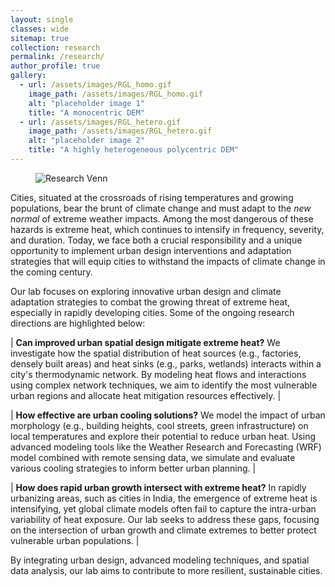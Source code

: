 ```yaml
---
layout: single
classes: wide
sitemap: true
collection: research
permalink: /research/
author_profile: true
gallery:
  - url: /assets/images/RGL_homo.gif
    image_path: /assets/images/RGL_homo.gif
    alt: "placeholder image 1"
    title: "A monocentric DEM"
  - url: /assets/images/RGL_hetero.gif
    image_path: /assets/images/RGL_hetero.gif
    alt: "placeholder image 2"
    title: "A highly heterogeneous polycentric DEM"
---
```



<figure style="width: 370px" class="align-right">
  <img src="/assets/images/Research-Venn.png" alt="Research Venn">
</figure>

Cities, situated at the crossroads of rising temperatures and growing populations, bear the brunt of climate change and must adapt to the *new normal* of extreme weather impacts. Among the most dangerous of these hazards is extreme heat, which continues to intensify in frequency, severity, and duration. Today, we face both a crucial responsibility and a unique opportunity to implement urban design interventions and adaptation strategies that will equip cities to withstand the impacts of climate change in the coming century.

Our lab focuses on exploring innovative urban design and climate adaptation strategies to combat the growing threat of extreme heat, especially in rapidly developing cities. Some of the ongoing research directions are highlighted below: 

| **Can improved urban spatial design mitigate extreme heat?** We investigate how the spatial distribution of heat sources (e.g., factories, densely built areas) and heat sinks (e.g., parks, wetlands) interacts within a city's thermodynamic network. By modeling heat flows and interactions using complex network techniques, we aim to identify the most vulnerable urban regions and allocate heat mitigation resources effectively. |

| **How effective are urban cooling solutions?** We model the impact of urban morphology (e.g., building heights, cool streets, green infrastructure) on local temperatures and explore their potential to reduce urban heat. Using advanced modeling tools like the Weather Research and Forecasting (WRF) model combined with remote sensing data, we simulate and evaluate various cooling strategies to inform better urban planning. |

| **How does rapid urban growth intersect with extreme heat?** In rapidly urbanizing areas, such as cities in India, the emergence of extreme heat is intensifying, yet global climate models often fail to capture the intra-urban variability of heat exposure. Our lab seeks to address these gaps, focusing on the intersection of urban growth and climate extremes to better protect vulnerable urban populations. |

By integrating urban design, advanced modeling techniques, and spatial data analysis, our lab aims to contribute to more resilient, sustainable cities.





<!--
## Doctoral Research Themes

| **Urban Heat Islands as an archipelago of Fractal intra-urban heat islets** <br> <br> Surface Urban Heat Islands (SUHI) are traditionally quantified by a bulk metric of SUHI Intensity. However, cities are highly spatially heterogeneous and temperatures within vary widely. Inspired by the [fractal nature of cities](http://www.complexcity.info/), we show for the first time, that for diverse cities across the world, SUHIs are fractal in nature. We analyze the SUHI as a collection of *intra-urban heat islets* and leverage the self-similarity to develop comprehensive metrics to quantify intra-urban thermal complexity. <br> <br> Read more: [[Phys. Rev. E.](https://journals.aps.org/pre/abstract/10.1103/PhysRevE.100.032142)] [[SPIE Remote Sensing](https://doi.org/10.1117/12.2501441)] [[EarthArXiv Preprint](https://eartharxiv.org/t9s3g)] [[Poster Summary](/assets/files/Poster_LCLUC_Anamika.pdf)] | <img src="/assets/images/PRE_pic2.png" width="1600px" alt="PRE"> |

| **Paradox of expansion vs densification for reducing extreme urban heat** <br> <br> Given the heterogeneity of urban temperatures for various urban morphologies, what is the optimal spatial pattern to improve thermal comfort? Here, we build upon the multi-scale framework of intra-urban heat islets and investigate the impact of expansion (sprawl) vs densification of cities on the emergence of extreme heat islets. We find that a sprawling configuration is favorable for reducing the mean temperature of a city. However, for the same mean SUHI intensity, it also results in higher local thermal extremes.  <br> <br> Read more: [[Scientific Reports](https://www.nature.com/articles/s41598-019-56091-w)] [[EarthArXiv Preprint](https://eartharxiv.org/gxj9m/)] | <img src="/assets/images/NSR_pic2.png" width="1800px" alt="NSR"> |

| **Influence of heat waves on intra-urban heat islets** <br> <br> Heat waves are known further exacerbate the urban heat islands. I am currently working in collaboration with NOAA's Center for Earth System Sciences and Remote Sensing Technologies ([NOAA-CESSRST](https://www.noaacrest.org/)) to explore the impact of such heat waves on the dynamics of intra-urban heat islets and the role of complex urban morphology in this interaction. I am using a combination of remotely sensed observations as well as the Weather Research Forecast (WRF) model to simulate the heat waves of 2018 experienced by three major megacities - Paris, Los Angeles, and New Delhi | <img src="/assets/images/Paris.png" width="1800px" alt="Paris"> |


{% include gallery layout="half" caption="Representing Land Surface Temperatures as Digital Elevation Models (DEM) where elevation and color indicate temperature. This is a schematic gif showing percentile based thresholding of fractal landscapes." %}



## Master's Research Themes

| **Resilience Analysis of Climate Proofing strategies of cities** <br> <br> Cities are at the forefront of climate change impacts and face a growing burden of adaptation to ensuing natural hazards. In response, the global network of [C-40 Cities](https://www.c40.org/) have adopted various strategies to “climate proof” themselves. Here, we use the Stability Landscape model of a *ball-in-a-bowl*, adapted from [Walker et. al. (2004)](https://www.ecologyandsociety.org/vol9/iss2/art5/inline.html), to investigate the [top 100 strategies](https://issuu.com/sustainia/docs/cities100) of 2015 from an Urban Resilience viewpoint. With this model, we are able to demonstrate the need and possible pathways for adaptation to climate extremes in a more comprehensive way. <br><br> Get in touch for further details: [[View Poster](/assets/files/C40_AMS-Poster.pdf)] [[Presentation](/assets/files/C40_report.pdf)] | <img src="/assets/images/C40-header.png" width="2400px" alt="C40"> |

| **Impact of spatial organization of Local Climate Zones on Urban Surface temperatures** <br> <br> [Local Climate Zones (LCZ)](http://www.wudapt.org/lcz/) are an urban land cover land use classification system that help standardize methods of observation and documentation in urban heat island studies. It is based on a random forest classification workflow implemented in SAGA GIS. I worked on developing LCZ maps for diverse cities across the world. While there is a point-to-point correlation between the LCZ classes and Urban Temperatures, the spatial neighborhoods of each LCZs strongly influence the temperature distributions as well. <br><br> Read more: [[Poster](/assets/files/LCZ_LST_AMS-poster.pdf)] [[BAMS Article](https://doi.org/10.1175/BAMS-D-16-0236.1)] | <img src="/assets/images/LCZ.png" width="1600px" alt="LCZ"> |


<!--
## Building Energy Usage


<!--
This page is under construction
## Intra-urban heat islets

<figure style="width: 850px" class="align-center">
  <img src="/assets/images/World_Map.png" alt="">
</figure>

-->
